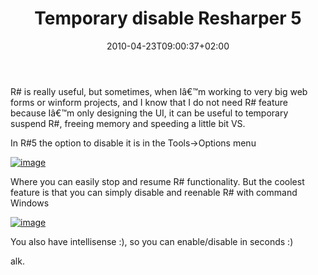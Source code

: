 ﻿---
title: "Temporary disable Resharper 5"
description: ""
date: 2010-04-23T09:00:37+02:00
draft: false
tags: [Resharper]
categories: [Tools and library]
---
R# is really useful, but sometimes, when Iâ€™m working to very big web forms or winform projects, and I know that I do not need R# feature because Iâ€™m only designing the UI, it can be useful to temporary suspend R#, freeing memory and speeding a little bit VS.

In R#5 the option to disable it is in the Tools-&gt;Options menu

[![image](http://www.codewrecks.com/blog/wp-content/uploads/2010/04/image_thumb19.png "image")](http://www.codewrecks.com/blog/wp-content/uploads/2010/04/image19.png)

Where you can easily stop and resume R# functionality. But the coolest feature is that you can simply disable and reenable R# with command Windows

[![image](http://www.codewrecks.com/blog/wp-content/uploads/2010/04/image_thumb20.png "image")](http://www.codewrecks.com/blog/wp-content/uploads/2010/04/image20.png)

You also have intellisense :), so you can enable/disable in seconds :)

alk.
